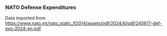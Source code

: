 ### NATO Defense Expenditures

Data imported from https://www.nato.int/nato_static_fl2014/assets/pdf/2024/6/pdf/240617-def-exp-2024-en.pdf
